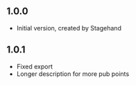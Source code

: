 ## 1.0.0

- Initial version, created by Stagehand

## 1.0.1

- Fixed export
- Longer description for more pub points